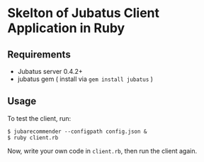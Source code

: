 Skelton of Jubatus Client Application in Ruby
=============================================

Requirements
------------

* Jubatus server 0.4.2+
* jubatus gem ( install via `gem install jubatus` )

Usage
-----

To test the client, run:

```
$ jubarecommender --configpath config.json &
$ ruby client.rb
```

Now, write your own code in `client.rb`, then run the client again.
